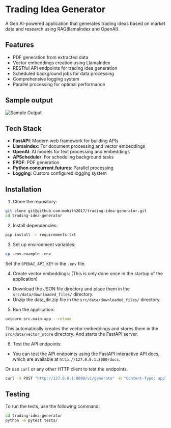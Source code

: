 # Trading Idea Generator

A Gen AI-powered application that generates trading ideas based on market data and research using RAG(llamaIndex and OpenAI).

## Features

- PDF generation from extracted data
- Vector embeddings creation using LlamaIndex
- RESTful API endpoints for trading idea generation
- Scheduled background jobs for data processing
- Comprehensive logging system
- Parallel processing for optimal performance

## Sample output
![Sample Output](https://i.ibb.co/MsZDcCt/Output-trading.png)


## Tech Stack

- **FastAPI**: Modern web framework for building APIs
- **LlamaIndex**: For document processing and vector embeddings
- **OpenAI**: AI models for text processing and embeddings
- **APScheduler**: For scheduling background tasks
- **FPDF**: PDF generation
- **Python concurrent.futures**: Parallel processing
- **Logging**: Custom configured logging system


## Installation

1. Clone the repository:
```bash
git clone git@github.com:mohith2017/trading-idea-generator.git
cd trading-idea-generator
```

2. Install dependencies:
```bash
pip install -r requirements.txt
```

3. Set up environment variables:
```bash
cp .env.example .env
```
Set the `OPENAI_API_KEY` in the `.env` file.

4. Create vector embeddings: (This is only done once in the startup of the application)
- Download the JSON file directory and place them in the `src/data/downloaded_files/` directory.
- Unzip the data_dir.zip file in the `src/data/downloaded_files/` directory.


5. Run the application:
```bash
uvicorn src.main:app --reload
```
This automatically creates the vector embeddings and stores them in the `src/data/vector_store` directory. And starts the FastAPI server.

6. Test the API endpoints:
-   You can test the API endpoints using the FastAPI interactive API docs, which are available at `http://127.0.0.1:8000/docs`.

Or use `curl` or any other HTTP client to test the endpoints.
```bash
curl -X POST "http://127.0.0.1:8000/v1/generate" -H "Content-Type: application/json
```

## Testing
To run the tests, use the following command:
```bash
cd trading-idea-generator
python -m pytest tests/
```
